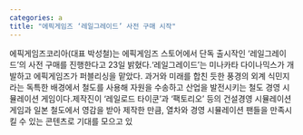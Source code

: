 ```yaml
---
categories: a
title: "에픽게임즈 ‘레일그레이드’ 사전 구매 시작"
---
```

에픽게임즈코리아(대표 박성철)는 에픽게임즈 스토어에서 단독 출시작인 ‘레일그레이드’의 사전 구매를 진행한다고 23일 밝혔다.‘레일그레이드’는 미나카타 다이나믹스가 개발하고 에픽게임즈가 퍼블리싱을 맡았다. 과거와 미래를 합친 듯한 풍경의 외계 식민지라는 독특한 배경에서 철도를 사용해 자원을 수송하고 산업을 발전시키는 철도 경영 시뮬레이션 게임이다.제작진이 ‘레일로드 타이쿤’과 ‘팩토리오’ 등의 건설경영 시뮬레이션 게임과 일본 철도에서 영감을 받아 제작한 만큼, 열차와 경영 시뮬레이션 팬들을 만족시킬 수 있는 콘텐츠로 기대를 모으고 있